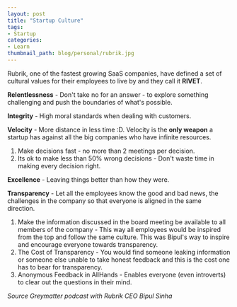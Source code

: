 ```yaml
---
layout: post
title: "Startup Culture"
tags:
- Startup
categories:
- Learn
thumbnail_path: blog/personal/rubrik.jpg
---
```


Rubrik, one of the fastest growing SaaS companies, have defined a set of cultural values for their employees to live by and they call it **RIVET**.

**Relentlessness** - Don't take no for an answer - to explore something challenging and push the boundaries of what's possible.

**Integrity** - High moral standards when dealing with customers.

**Velocity** - More distance in less time :D. Velocity is the **only weapon** a startup has against all the big companies who have infinite resources. 

1. Make decisions fast - no more than 2 meetings per decision.
2. Its ok to make less than 50% wrong decisions - Don't waste time in making every decision right.

**Excellence** - Leaving things better than how they were.

**Transparency** - Let all the employees know the good and bad news, the challenges in the company so that everyone is aligned in the same direction.

1. Make the information discussed in the board meeting be available to all members of the company - This way all employees would be inspired from the top and follow the same culture. This was Bipul's way to inspire and encourage everyone towards transparency.
2. The Cost of Transparency - You would find someone leaking information or someone else unable to take honest feedback and this is the cost one has to bear for transparency.
3. Anonymous Feedback in AllHands - Enables everyone (even introverts) to clear out the questions in their mind.

*Source Greymatter podcast with Rubrik CEO Bipul Sinha*